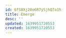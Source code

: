 ```yaml
---
id: 6fSBXj28o6R7ySjhQ7a1h
title: Emerge
desc: ''
updated: 1639951720553
created: 1639951720553
---
```



